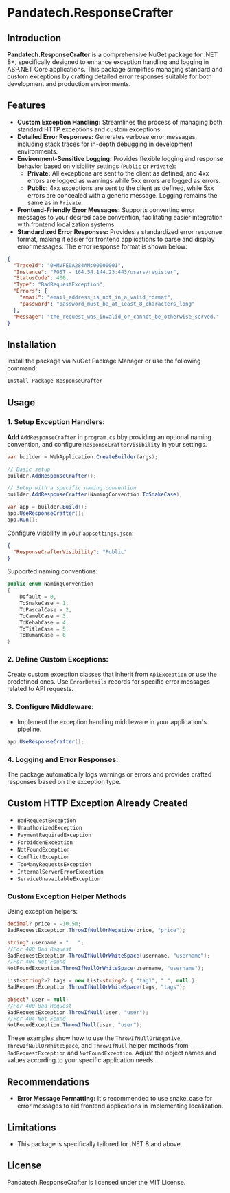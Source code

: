# Pandatech.ResponseCrafter

## Introduction

**Pandatech.ResponseCrafter** is a comprehensive NuGet package for .NET 8+, specifically designed to enhance exception
handling and logging in ASP.NET Core applications. This package simplifies managing standard and custom exceptions by
crafting detailed error responses suitable for both development and production environments.

## Features

* **Custom Exception Handling:** Streamlines the process of managing both standard HTTP exceptions and custom
  exceptions.
* **Detailed Error Responses:** Generates verbose error messages, including stack traces for in-depth debugging in
  development environments.
* **Environment-Sensitive Logging:** Provides flexible logging and response behavior based on visibility
  settings (`Public` or `Private`):
    - **Private:** All exceptions are sent to the client as defined, and 4xx errors are logged as warnings while 5xx
      errors are logged as errors.
    - **Public:** 4xx exceptions are sent to the client as defined, while 5xx errors are concealed with a generic
      message. Logging remains the same as in `Private`.
* **Frontend-Friendly Error Messages:** Supports converting error messages to your desired case convention, facilitating
  easier integration with frontend localization systems.
* **Standardized Error Responses:** Provides a standardized error response format, making it easier for frontend
  applications to parse and display error messages. The error response format is shown below:

```json
{
  "TraceId": "0HMVFE0A284AM:00000001",
  "Instance": "POST - 164.54.144.23:443/users/register",
  "StatusCode": 400,
  "Type": "BadRequestException",
  "Errors": {
    "email": "email_address_is_not_in_a_valid_format",
    "password": "password_must_be_at_least_8_characters_long"
  },
  "Message": "the_request_was_invalid_or_cannot_be_otherwise_served."
}
````

## Installation

Install the package via NuGet Package Manager or use the following command:

```bash
Install-Package ResponseCrafter
```

## Usage

### 1. Setup Exception Handlers:

**Add** `AddResponseCrafter` in `program.cs` bby providing an optional naming convention, and
configure `ResponseCrafterVisibility` in your settings.

```csharp
var builder = WebApplication.CreateBuilder(args);

// Basic setup
builder.AddResponseCrafter();

// Setup with a specific naming convention
builder.AddResponseCrafter(NamingConvention.ToSnakeCase);

var app = builder.Build();
app.UseResponseCrafter();
app.Run();
```

Configure visibility in your `appsettings.json`:

```json
{
  "ResponseCrafterVisibility": "Public"
}
```

Supported naming conventions:

```csharp
public enum NamingConvention
{
    Default = 0,
    ToSnakeCase = 1,
    ToPascalCase = 2,
    ToCamelCase = 3,
    ToKebabCase = 4,
    ToTitleCase = 5,
    ToHumanCase = 6
}
```

### 2. Define Custom Exceptions:

Create custom exception classes that inherit from `ApiException` or use the predefined ones. Use `ErrorDetails` records
for
specific error messages related to API requests.

### 3. Configure Middleware:

* Implement the exception handling middleware in your application's pipeline.

```csharp
app.UseResponseCrafter();
```

### 4. Logging and Error Responses:

The package automatically logs warnings or errors and provides crafted responses based on the exception type.

## Custom HTTP Exception Already Created

* `BadRequestException`
* `UnauthorizedException`
* `PaymentRequiredException`
* `ForbiddenException`
* `NotFoundException`
* `ConflictException`
* `TooManyRequestsException`
* `InternalServerErrorException`
* `ServiceUnavailableException`

### Custom Exception Helper Methods

Using exception helpers:

```csharp
decimal? price = -10.5m;
BadRequestException.ThrowIfNullOrNegative(price, "price");

string? username = "   ";
//For 400 Bad Request
BadRequestException.ThrowIfNullOrWhiteSpace(username, "username");
//For 404 Not Found
NotFoundException.ThrowIfNullOrWhiteSpace(username, "username");

List<string?>? tags = new List<string?> { "tag1", " ", null };
BadRequestException.ThrowIfNullOrWhiteSpace(tags, "tags");

object? user = null;
//For 400 Bad Request
BadRequestException.ThrowIfNull(user, "user");
//For 404 Not Found
NotFoundException.ThrowIfNull(user, "user");
```

These examples show how to use the `ThrowIfNullOrNegative`, `ThrowIfNullOrWhiteSpace`, and `ThrowIfNull` helper methods
from `BadRequestException` and `NotFoundException`. Adjust the object names and values according to your specific
application needs.

## Recommendations

* **Error Message Formatting:** It's recommended to use snake_case for error messages to aid frontend applications in
  implementing localization.

## Limitations

* This package is specifically tailored for .NET 8 and above.

## License

Pandatech.ResponseCrafter is licensed under the MIT License.